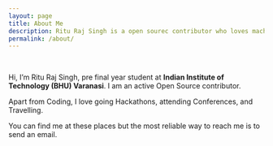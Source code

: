 ```yaml
---
layout: page
title: About Me
description: Ritu Raj Singh is a open sourec contributor who loves machine learning.
permalink: /about/
---
```

<br>

Hi, I’m Ritu Raj Singh, pre final year student at **Indian Institute of Technology (BHU) Varanasi**. I am an active Open Source contributor.

Apart from Coding, I love going Hackathons, attending Conferences, and Travelling.

You can find me at these places but the most reliable way to reach me is to send an email.

<div align="center">
<p>
<a href="mailto:rituraj.singh.mat17@iitbhu.ac.in"><i class="fa fa-envelope-o fa-fw" aria-hidden="true" style="font-size:40px;color:#2980b9"></i></a>
&nbsp; &nbsp; &nbsp;
<a href="https://github.com/RituRajSingh878"><i class="fa fa-github" aria-hidden="true" style="font-size:40px;color:#2980b9"></i></a>
&nbsp; &nbsp; &nbsp;
<a href="https://twitter.com/RituRajSingh878"><i class="fa fa-twitter" aria-hidden="true" style="font-size:40px;color:#2980b9"></i></a>
&nbsp; &nbsp; &nbsp;
<a href="https://www.linkedin.com/in/ritu-raj-singh-786aa7160"><i class="fa fa-linkedin" aria-hidden="true" style="font-size:40px;color:#2980b9"></i></a>
&nbsp; &nbsp; &nbsp;
</p>
</div>


